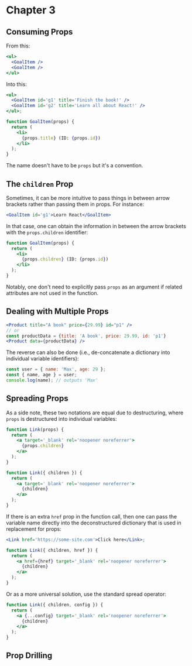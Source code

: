 # Chapter 3

## Consuming Props

From this:

```jsx
<ul>
  <GoalItem />
  <GoalItem />
</ul>
```

Into this:

```jsx
<ul>
  <GoalItem id='g1' title='Finish the book!' />
  <GoalItem id='g2' title='Learn all about React!' />
</ul>;

function GoalItem(props) {
  return (
    <li>
      {props.title} (ID: {props.id})
    </li>
  );
}
```

The name doesn't have to be `props` but it's a convention.

## The `children` Prop

Sometimes, it can be more intuitive to pass things in between arrow brackets rather than passing them in props. For instance:

```jsx
<GoalItem id='g1'>Learn React</GoalItem>
```

In that case, one can obtain the information in between the arrow brackets with the `props.children` identifier:

```jsx
function GoalItem(props) {
  return (
    <li>
      {props.children} (ID: {props.id})
    </li>
  );
}
```

Notably, one don't need to explicitly pass `props` as an argument if related attributes are not used in the function.

## Dealing with Multiple Props

```jsx
<Product title="A book" price={29.99} id="p1" />
// or
const productData = {title: 'A book', price: 29.99, id: 'p1'}
<Product data={productData} />
```

The reverse can also be done (i.e., de-concatenate a dictionary into individual variable identifiers):

```jsx
const user = { name: 'Max', age: 29 };
const { name, age } = user;
console.log(name); // outputs 'Max'
```

## Spreading Props

As a side note, these two notations are equal due to destructuring, where `props` is destructured into individual variables:

```jsx
function Link(props) {
  return (
    <a target='_blank' rel='noopener noreferrer'>
      {props.children}
    </a>
  );
}

function Link({ children }) {
  return (
    <a target='_blank' rel='noopener noreferrer'>
      {children}
    </a>
  );
}
```

If there is an extra `href` prop in the function call, then one can pass the variable name directly into the deconstructured dictionary that is
used in replacement for props:

```jsx
<Link href='https://some-site.com'>Click here</Link>;

function Link({ children, href }) {
  return (
    <a href={href} target='_blank' rel='noopener noreferrer'>
      {children}
    </a>
  );
}
```

Or as a more universal solution, use the standard spread operator:

```jsx
function Link({ children, config }) {
  return (
    <a {...config} target='_blank' rel='noopener noreferrer'>
      {children}
    </a>
  );
}
```

## Prop Drilling
